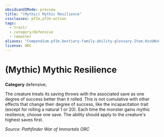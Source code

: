 ```yaml
---
obsidianUIMode: preview
title: "(Mythic) Mythic Resilience"
cssclasses: pf2e,pf2e-action
tags:
  - trait/
  - category/defensive
  - remaster
aliases: "Compendium.pf2e.bestiary-family-ability-glossary.Item.0zvUNv8hRTdwXmhF"
license: ORC
---
```

# (Mythic) Mythic Resilience

### 

**Category** defensive; 




The creature treats its saving throws with the associated save as one degree of success better than it rolled. This is not cumulative with other effects that change their degree of success, like the incapacitation trait (except for rolling a natural 1 or 20). Each time the monster gains mythic resilience, choose one save. The ability should apply to the creature's highest saves first.

*Source: Pathfinder War of Immortals*
*ORC*
